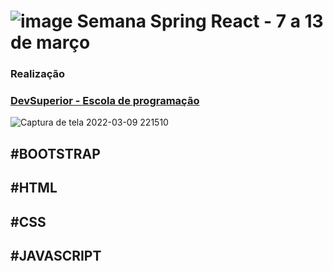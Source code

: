 # ![image](https://user-images.githubusercontent.com/52283960/157567919-830c4c8c-78f8-4c12-a9ed-ec97b50d3f1d.png) Semana Spring React - 7 a 13 de março

### Realização

### <a href="https://devsuperior.com.br" rel="nofollow">DevSuperior - Escola de programação</a>




![Captura de tela 2022-03-09 221510](https://user-images.githubusercontent.com/52283960/157573526-47db8239-1db2-44f6-9d1b-273f77face23.png)


## #BOOTSTRAP

## #HTML

## #CSS

## #JAVASCRIPT

